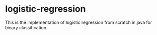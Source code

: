 # logistic-regression
This is the implementation of logistic regression from scratch in java for binary classification.
